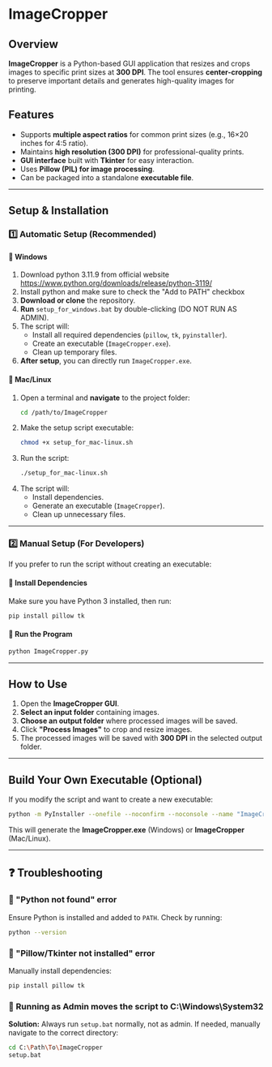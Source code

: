 # ImageCropper

## Overview
**ImageCropper** is a Python-based GUI application that resizes and crops images to specific print sizes at **300 DPI**. The tool ensures **center-cropping** to preserve important details and generates high-quality images for printing.

## Features
- Supports **multiple aspect ratios** for common print sizes (e.g., 16×20 inches for 4:5 ratio).
- Maintains **high resolution (300 DPI)** for professional-quality prints.
- **GUI interface** built with **Tkinter** for easy interaction.
- Uses **Pillow (PIL) for image processing**.
- Can be packaged into a standalone **executable file**.

---

## Setup & Installation

### **1️⃣ Automatic Setup (Recommended)**
#### **🔹 Windows**
1. Download python 3.11.9 from official website https://www.python.org/downloads/release/python-3119/
2. Install python and make sure to check the "Add to PATH" checkbox
3. **Download or clone** the repository.
4. **Run** `setup_for_windows.bat` by double-clicking (DO NOT RUN AS ADMIN).
5. The script will:
   - Install all required dependencies (`pillow`, `tk`, `pyinstaller`).
   - Create an executable (`ImageCropper.exe`).
   - Clean up temporary files.
6. **After setup**, you can directly run `ImageCropper.exe`.

#### **🔹 Mac/Linux**
1. Open a terminal and **navigate** to the project folder:
   ```sh
   cd /path/to/ImageCropper
   ```
2. Make the setup script executable:
   ```sh
   chmod +x setup_for_mac-linux.sh
   ```
3. Run the script:
   ```sh
   ./setup_for_mac-linux.sh
   ```
4. The script will:
   - Install dependencies.
   - Generate an executable (`ImageCropper`).
   - Clean up unnecessary files.

---

### **2️⃣ Manual Setup (For Developers)**
If you prefer to run the script without creating an executable:

#### **🔹 Install Dependencies**
Make sure you have Python 3 installed, then run:
```sh
pip install pillow tk
```

#### **🔹 Run the Program**
```sh
python ImageCropper.py
```

---

## How to Use
1. Open the **ImageCropper GUI**.
2. **Select an input folder** containing images.
3. **Choose an output folder** where processed images will be saved.
4. Click **"Process Images"** to crop and resize images.
5. The processed images will be saved with **300 DPI** in the selected output folder.

---

## Build Your Own Executable (Optional)
If you modify the script and want to create a new executable:
```sh
python -m PyInstaller --onefile --noconfirm --noconsole --name "ImageCropper" ImageCropper.py
```

This will generate the **ImageCropper.exe** (Windows) or **ImageCropper** (Mac/Linux).

---

## ❓ Troubleshooting
### **🚫 "Python not found" error**
Ensure Python is installed and added to `PATH`. Check by running:
```sh
python --version
```

### **🚫 "Pillow/Tkinter not installed" error**
Manually install dependencies:
```sh
pip install pillow tk
```

### **🚫 Running as Admin moves the script to C:\Windows\System32**
**Solution:** Always run `setup.bat` normally, not as admin. If needed, manually navigate to the correct directory:
```sh
cd C:\Path\To\ImageCropper
setup.bat
```

